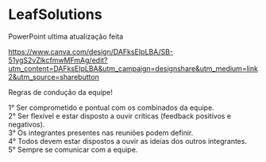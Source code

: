 # LeafSolutions

PowerPoint ultima atualização feita


https://www.canva.com/design/DAFksEIpLBA/SB-51ygS2vZlkcfmwMFmAg/edit?utm_content=DAFksEIpLBA&utm_campaign=designshare&utm_medium=link2&utm_source=sharebutton


Regras de condução da equipe!

1° Ser comprometido e pontual com os combinados da equipe. <br>
2° Ser flexível e estar disposto a ouvir críticas (feedback positivos e negativos).<br>
3° Os integrantes presentes nas reuniões podem definir.<br>
4° Todos devem estar dispostos a ouvir as ideias dos outros integrantes.<br>
5° Sempre se comunicar com a equipe.<br>

